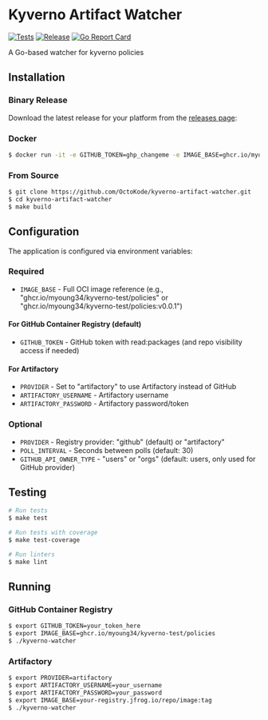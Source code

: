 Kyverno Artifact Watcher
========================

[![Tests](https://github.com/OctoKode/kyverno-artifact-watcher/actions/workflows/test.yml/badge.svg)](https://github.com/OctoKode/kyverno-artifact-watcher/actions/workflows/test.yml)
[![Release](https://github.com/OctoKode/kyverno-artifact-watcher/actions/workflows/release.yml/badge.svg)](https://github.com/OctoKode/kyverno-artifact-watcher/actions/workflows/release.yml)
[![Go Report Card](https://goreportcard.com/badge/github.com/OctoKode/kyverno-artifact-watcher)](https://goreportcard.com/report/github.com/OctoKode/kyverno-artifact-watcher)

A Go-based watcher for kyverno policies

## Installation

### Binary Release

Download the latest release for your platform from the [releases page](https://github.com/OctoKode/kyverno-artifact-watcher/releases):

### Docker

```bash
$ docker run -it -e GITHUB_TOKEN=ghp_changeme -e IMAGE_BASE=ghcr.io/myoung34/kyverno-test/policies ghcr.io/octokode/kyverno-artifact-watcher:latest
```

### From Source

```bash
$ git clone https://github.com/OctoKode/kyverno-artifact-watcher.git
$ cd kyverno-artifact-watcher
$ make build
```

## Configuration

The application is configured via environment variables:

### Required
- `IMAGE_BASE` - Full OCI image reference (e.g., "ghcr.io/myoung34/kyverno-test/policies" or "ghcr.io/myoung34/kyverno-test/policies:v0.0.1")

#### For GitHub Container Registry (default)
- `GITHUB_TOKEN` - GitHub token with read:packages (and repo visibility access if needed)

#### For Artifactory
- `PROVIDER` - Set to "artifactory" to use Artifactory instead of GitHub
- `ARTIFACTORY_USERNAME` - Artifactory username
- `ARTIFACTORY_PASSWORD` - Artifactory password/token

### Optional
- `PROVIDER` - Registry provider: "github" (default) or "artifactory"
- `POLL_INTERVAL` - Seconds between polls (default: 30)
- `GITHUB_API_OWNER_TYPE` - "users" or "orgs" (default: users, only used for GitHub provider)

## Testing

```bash
# Run tests
$ make test

# Run tests with coverage
$ make test-coverage

# Run linters
$ make lint
```

## Running

### GitHub Container Registry

```bash
$ export GITHUB_TOKEN=your_token_here
$ export IMAGE_BASE=ghcr.io/myoung34/kyverno-test/policies
$ ./kyverno-watcher
```

### Artifactory

```bash
$ export PROVIDER=artifactory
$ export ARTIFACTORY_USERNAME=your_username
$ export ARTIFACTORY_PASSWORD=your_password
$ export IMAGE_BASE=your-registry.jfrog.io/repo/image:tag
$ ./kyverno-watcher
```
